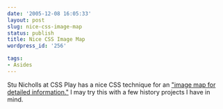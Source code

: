 ```yaml
---
date: '2005-12-08 16:05:33'
layout: post
slug: nice-css-image-map
status: publish
title: Nice CSS Image Map
wordpress_id: '256'

tags:
- Asides
---
```


Stu Nicholls at CSS Play has a nice CSS technique for an ["image map for detailed information."](http://www.cssplay.co.uk/menu/old_master.html) I may try this with a few history projects I have in mind.
